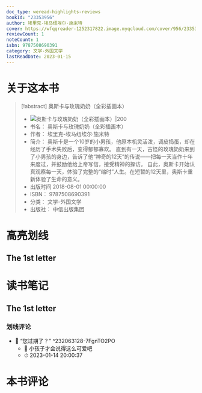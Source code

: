 ```yaml
---
doc_type: weread-highlights-reviews
bookId: "23353956"
author: 埃里克-埃马纽埃尔·施米特
cover: https://wfqqreader-1252317822.image.myqcloud.com/cover/956/23353956/t7_23353956.jpg
reviewCount: 1
noteCount: 1
isbn: 9787508690391
category: 文学-外国文学
lastReadDate: 2023-01-15
---
```

# 关于这本书
> [!abstract] 奥斯卡与玫瑰奶奶（全彩插画本）
> - ![ 奥斯卡与玫瑰奶奶（全彩插画本）|200](https://wfqqreader-1252317822.image.myqcloud.com/cover/956/23353956/t7_23353956.jpg)
> - 书名： 奥斯卡与玫瑰奶奶（全彩插画本）
> - 作者： 埃里克-埃马纽埃尔·施米特
> - 简介： 奥斯卡是一个10岁的小男孩，他原本机灵活泼，调皮捣蛋，却在经历了手术失败后，变得郁郁寡欢。 直到有一天，古怪的玫瑰奶奶来到了小男孩的身边，告诉了他“神奇的12天”的传说——把每一天当作十年来度过，并鼓励他给上帝写信，接受精神的探访。 自此，奥斯卡开始认真观察每一天，体验了完整的“缩时”人生。在短暂的12天里，奥斯卡重新体验了生命的意义。
> - 出版时间 2018-08-01 00:00:00
> - ISBN： 9787508690391
> - 分类： 文学-外国文学
> - 出版社： 中信出版集团

# 高亮划线

## The 1st letter

 
# 读书笔记

## The 1st letter

### 划线评论
- 📌 “您过期了？”  ^232063128-7FgnTO2PO
    - 💭 小孩子才会说得这么可爱吧
    - ⏱ 2023-01-14 20:00:37
   
# 本书评论

